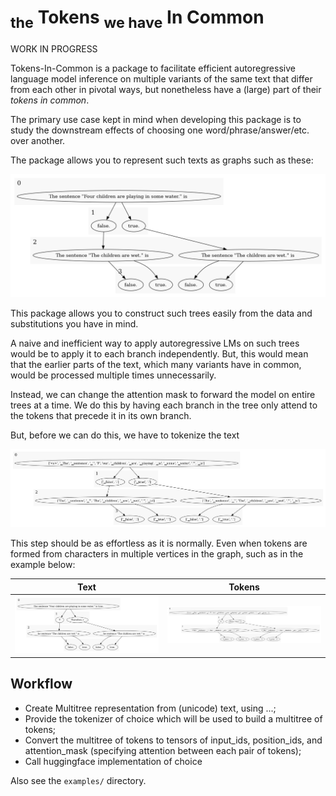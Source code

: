 # <sub>the</sub> Tokens <sub>we have</sub> In Common
WORK IN PROGRESS

Tokens-In-Common is a package to facilitate efficient autoregressive language model inference on multiple variants of 
the same text that differ from each other in pivotal ways, but nonetheless have a (large) part of their 
*tokens in common*.

The primary use case kept in mind when developing this package is to study the downstream effects of choosing one 
word/phrase/answer/etc. over another.

The package allows you to represent such texts as graphs such as these:

<img src="images/1_standard_str_multitext.gv.png" width="800">

This package allows you to construct such trees easily from the data and substitutions you have in mind.

A naive and inefficient way to apply autoregressive LMs on such trees would be to apply it to each branch independently.
But, this would mean that the earlier parts of the text, which many variants have in common, would be processed multiple
times unnecessarily.

Instead, we can change the attention mask to forward the model on entire trees at a time.
We do this by having each branch in the tree only attend to the tokens that precede it in its own branch.

But, before we can do this, we have to tokenize the text

<img src="images/1_standard_token_multitext.gv.png" width="800">

This step should be as effortless as it is normally. 
Even when tokens are formed from characters in multiple vertices in the graph, such as in the example below:

|                        Text                         |                        Tokens                         |
|:---------------------------------------------------:|:-----------------------------------------------------:|
| ![](images/discourse_standard_str_multitext.gv.png) | ![](images/discourse_standard_token_multitext.gv.png) |


## Workflow
 - Create Multitree representation from (unicode) text, using ...;
 - Provide the tokenizer of choice which will be used to build a multitree of tokens;
 - Convert the multitree of tokens to tensors of input_ids, position_ids, and attention_mask (specifying attention between each pair of tokens);
 - Call huggingface implementation of choice 

Also see the `examples/` directory.
